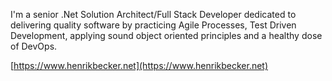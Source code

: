 I'm a senior .Net Solution Architect/Full Stack Developer dedicated to delivering quality software by practicing Agile Processes, Test Driven Development, applying sound object oriented principles and a healthy dose of DevOps.

[https://www.henrikbecker.net](https://www.henrikbecker.net)

<!---
handiman/handiman is a ✨ special ✨ repository because its `README.md` (this file) appears on your GitHub profile.
You can click the Preview link to take a look at your changes.
--->
